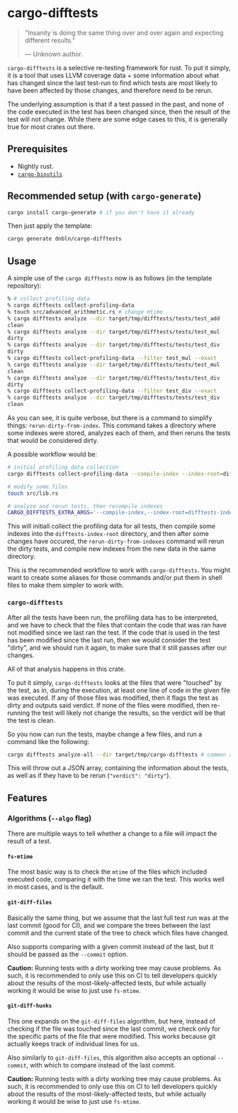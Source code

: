 # cargo-difftests

> "Insanity is doing the same thing over and over again and expecting different results."
>
> &#8212; Unknown author.

`cargo-difftests` is a selective re-testing framework for rust.
To put it simply, it is a tool that uses LLVM coverage data +
some information about what has changed since the last test-run
to find which tests are most likely to have been affected by those
changes, and therefore need to be rerun.

The underlying assumption is that if a test passed in the past,
and none of the code executed in the test has been changed since,
then the result of the test will not change. While there are some
edge cases to this, it is generally true for most crates out there.

## Prerequisites

- Nightly rust.
- [`cargo-binutils`](https://github.com/rust-embedded/cargo-binutils)

## Recommended setup (with `cargo-generate`)

```bash
cargo install cargo-generate # if you don't have it already
```

Then just apply the template:

```bash
cargo generate dnbln/cargo-difftests
```

## Usage

A simple use of the `cargo difftests` now is as follows (in the template repository):

```bash
% # collect profiling data
% cargo difftests collect-profiling-data
% touch src/advanced_arithmetic.rs # change mtime
% cargo difftests analyze --dir target/tmp/difftests/tests/test_add
clean
% cargo difftests analyze --dir target/tmp/difftests/tests/test_mul
dirty
% cargo difftests analyze --dir target/tmp/difftests/tests/test_div
dirty
% cargo difftests collect-profiling-data --filter test_mul --exact
% cargo difftests analyze --dir target/tmp/difftests/tests/test_mul
clean
% cargo difftests analyze --dir target/tmp/difftests/tests/test_div
dirty
% cargo difftests collect-profiling-data --filter test_div --exact
% cargo difftests analyze --dir target/tmp/difftests/tests/test_div
clean
```

As you can see, it is quite verbose, but there is a command to simplify
things: `rerun-dirty-from-index`. This command takes a directory where
some indexes were stored, analyzes each of them, and then reruns the
tests that would be considered dirty.

A possible workflow would be:

```bash
# initial profiling data collection
cargo difftests collect-profiling-data --compile-index --index-root=difftests-index-root --root=target/tmp/difftests
```

```bash
# modify some files
touch src/lib.rs
```

```bash
# analyze and rerun tests, then recompile indexes
CARGO_DIFFTESTS_EXTRA_ARGS='--compile-index,--index-root=difftests-index-root,--root=target/tmp/difftests' cargo difftests rerun-dirty-from-indexes --index-root=difftests-index-root
```

This will initiall collect the profiling data for all tests, then compile
some indexes into the `difftests-index-root` directory, and then after some
changes have occured, the `rerun-dirty-from-indexes` command will rerun the
dirty tests, and compile new indexes from the new data in the same directory.

This is the recommended workflow to work with `cargo-difftests`. You might
want to create some aliases for those commands and/or put them in shell files
to make them simpler to work with.

### `cargo-difftests`

After all the tests have been run, the profiling data has to be interpreted,
and we have to check that the files that contain the code that was ran have
not modified since we last ran the test. If the code that is used in the test
has been modified since the last run, then we would consider the test "dirty",
and we should run it again, to make sure that it still passes after our changes.

All of that analysis happens in this crate.

To put it simply, `cargo-difftests` looks at the files that were "touched"
by the test, as in, during the execution, at least one line of code in the
given file was executed. If any of those files was modified, then it flags
the test as dirty and outputs said verdict. If none of the files were
modified, then re-running the test will likely not change the results, so the
verdict will be that the test is clean.

So you now can run the tests, maybe change a few files, and run a command
like the following:

```sh
cargo difftests analyze-all --dir target/tmp/cargo-difftests # common ancestor of all the difftest directories passed to the testclient init function
```

This will throw out a JSON array, containing the information
about the tests, as well as if they have to be rerun
(`"verdict": "dirty"`).

## Features

### Algorithms (`--algo` flag)

There are multiple ways to tell whether a change to a file
will impact the result of a test.

#### `fs-mtime`

The most basic way is to check the `mtime` of the files
which included executed code, comparing it with the time
we ran the test. This works well in most cases, and is
the default.

#### `git-diff-files`

Basically the same thing, but we assume that the last
full test run was at the last commit (good for CI), and
we compare the trees between the last commit and the
current state of the tree to check which files have
changed.

Also supports comparing with a given commit instead
of the last, but it should be passed as the
`--commit` option.

**Caution:** Running tests with a dirty working tree may cause
problems. As such, it is recommended to only use this on CI to
tell developers quickly about the results of the most-likely-affected
tests, but while actually working it would be wise to just use `fs-mtime`.

#### `git-diff-hunks`

This one expands on the `git-diff-files` algorithm,
but here, instead of checking if the file was touched
since the last commit, we check only for the specific
parts of the file that were modified. This works because
git actually keeps track of individual lines for us.

Also similarly to `git-diff-files`, this algorithm also
accepts an optional `--commit`, with which to compare
instead of the last commit.

**Caution:** Running tests with a dirty working tree may cause
problems. As such, it is recommended to only use this on CI to
tell developers quickly about the results of the most-likely-affected
tests, but while actually working it would be wise to just use `fs-mtime`.
